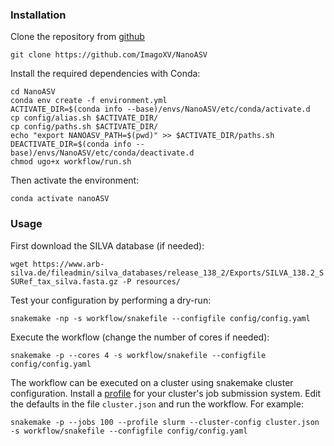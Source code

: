 
### Installation

Clone the repository from [github](https://github.com/ImagoXV/NanoASV.git)

```git clone https://github.com/ImagoXV/NanoASV```

Install the required dependencies with Conda:
```
cd NanoASV
conda env create -f environment.yml
ACTIVATE_DIR=$(conda info --base)/envs/NanoASV/etc/conda/activate.d
cp config/alias.sh $ACTIVATE_DIR/
cp config/paths.sh $ACTIVATE_DIR/
echo "export NANOASV_PATH=$(pwd)" >> $ACTIVATE_DIR/paths.sh
DEACTIVATE_DIR=$(conda info --base)/envs/NanoASV/etc/conda/deactivate.d
chmod ugo+x workflow/run.sh

```

Then activate the environment:

```conda activate nanoASV```

### Usage

First download the SILVA database (if needed):

```wget https://www.arb-silva.de/fileadmin/silva_databases/release_138_2/Exports/SILVA_138.2_SSURef_tax_silva.fasta.gz -P resources/```


Test your configuration by performing a dry-run:

```
snakemake -np -s workflow/snakefile --configfile config/config.yaml
```

Execute the workflow (change the number of cores if needed):
```
snakemake -p --cores 4 -s workflow/snakefile --configfile config/config.yaml
```


The workflow can be executed on a cluster using snakemake cluster configuration. Install a [profile](https://github.com/Snakemake-Profiles) for your cluster's job submission system. Edit the defaults in the file `cluster.json` and run the workflow. For example:

```
snakemake -p --jobs 100 --profile slurm --cluster-config cluster.json -s workflow/snakefile --configfile config/config.yaml
```



